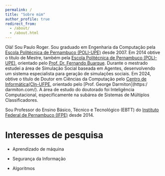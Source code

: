 ```yaml
---
permalink: /
title: "Sobre mim"
author_profile: true
redirect_from: 
  - /about/
  - /about.html
---
```



Olá! Sou Paulo Roger. Sou graduado em Engenharia da Computação pela [Escola Politécnica de Pernambuco (POLI-UPE)](https://poli.br/) desde 2007. Em 2014 obtive o título de Mestre, também pela [Escola Politécnica de Pernambuco (POLI-UPE)](https://poli.br/), orientado pelo [Prof. Dr. Fernando Buarque](https://fbln.me/). Durante o mestrado estudei a área de Simulação Social baseada em Agentes, desenvolvendo um sistema especialista para geração de simulações sociais. Em 2024, obtive o título de Doutor em Ciências da Computação pelo [Centro de Informática(CIn-UFPE](https://portal.cin.ufpe.br/]), orientado pelo [Prof. George Darmiton](https:/ darmiton.com/). A área de estudo do doutorado foi Inteligência Computacional, especificamente na subárea de Sistemas de Múltiplos Classificadores.

Sou Professor do Ensino Básico, Técnico e Tecnológico (EBTT) do [Instituto Federal de Pernambuco (IFPE)](https://portal.ifpe.edu.br/) desde 2014.

Interesses de pesquisa
======
- Aprendizado de máquina

- Segurança da Informação

- Algoritmos